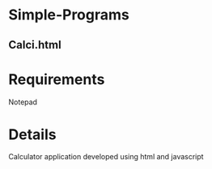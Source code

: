 # Simple-Programs
## Calci.html
# Requirements
Notepad
# Details
Calculator application developed using html and javascript
